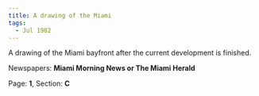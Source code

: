 ```yaml
---  
title: A drawing of the Miami  
tags:  
  - Jul 1982  
---  
```

  
A drawing of the Miami bayfront after the current development is finished.  
  
Newspapers: **Miami Morning News or The Miami Herald**  
  
Page: **1**, Section: **C** 
